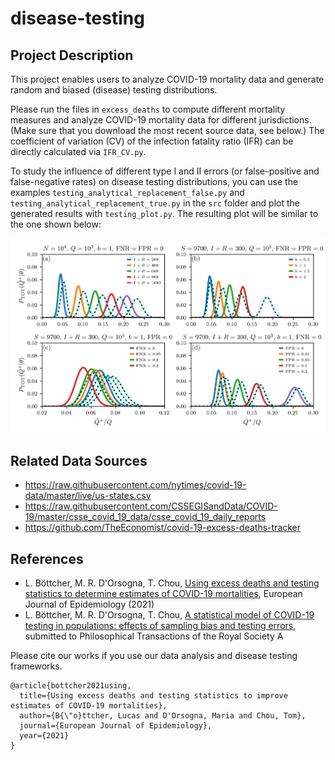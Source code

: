 # disease-testing

## Project Description

This project enables users to analyze COVID-19 mortality data and generate random and biased (disease) testing distributions.

Please run the files in ``excess_deaths`` to compute different mortality measures and analyze COVID-19 mortality data for different jurisdictions. (Make sure that you download the most recent source data, see below.) The coefficient of variation (CV) of the infection fatality ratio (IFR) can be directly calculated via ``IFR_CV.py``.

To study the influence of different type I and II errors (or false-positive and false-negative rates) on disease testing distributions, you can use the examples ``testing_analytical_replacement_false.py`` and ``testing_analytical_replacement_true.py`` in the ``src`` folder and plot the generated results with ``testing_plot.py``. The resulting plot will be similar to the one shown below:

![Image](testing.png)


## Related Data Sources

* https://raw.githubusercontent.com/nytimes/covid-19-data/master/live/us-states.csv
* https://raw.githubusercontent.com/CSSEGISandData/COVID-19/master/csse_covid_19_data/csse_covid_19_daily_reports
* https://github.com/TheEconomist/covid-19-excess-deaths-tracker

## References
* L. Böttcher, M. R. D'Orsogna, T. Chou, [Using excess deaths and testing statistics to determine estimates of COVID-19 mortalities](https://link.springer.com/article/10.1007/s10654-021-00748-2), European Journal of Epidemiology (2021)
* L. Böttcher, M. R. D'Orsogna, T. Chou, [A statistical model of COVID-19 testing in populations: effects of sampling bias and testing errors](https://medrxiv.org/cgi/content/short/2021.05.22.21257643v1), submitted to Philosophical Transactions of the Royal Society A

Please cite our works if you use our data analysis and disease testing frameworks.

```
@article{bottcher2021using,
  title={Using excess deaths and testing statistics to improve estimates of COVID-19 mortalities},
  author={B{\"o}ttcher, Lucas and D'Orsogna, Maria and Chou, Tom},
  journal={European Journal of Epidemiology},
  year={2021}
}
```
